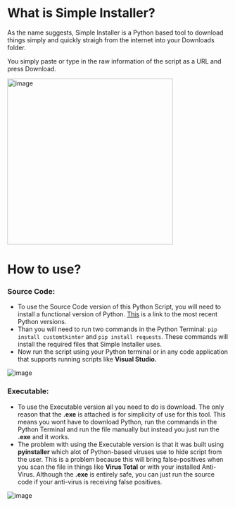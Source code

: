 # What is Simple Installer?

As the name suggests, Simple Installer is a Python based tool to download things simply and quickly straigh from the internet into your Downloads folder.

You simply paste or type in the raw information of the script as a URL and press Download.

<img width="376" alt="image" src="https://github.com/user-attachments/assets/f8bd859a-cb2c-4068-a46b-61e7a424aa2a">

# How to use?

### Source Code:

- To use the Source Code version of this Python Script, you will need to install a functional version of Python. [This](https://www.python.org/downloads/) is a link to the most recent Python versions.
- Than you will need to run two commands in the Python Terminal: `pip install customtkinter` and `pip install requests`. These commands will install the required files that Simple Installer uses.
- Now run the script using your Python terminal or in any code application that supports running scripts like **Visual Studio.**

![image](https://github.com/user-attachments/assets/ff7b588e-f6f3-43c2-a764-5c6c6fcb0903)


### Executable:

- To use the Executable version all you need to do is download. The only reason that the **.exe** is attached is for simplicity of use for this tool. This means you wont have to download Python, run the commands in the Python Terminal and run the file manually but instead you just run the **.exe** and it works.
- The problem with using the Executable version is that it was built using **pyinstaller** which alot of Python-based viruses use to hide script from the user. This is a problem because this will bring false-positives when you scan the file in things like **Virus Total** or with your installed Anti-Virus. Although the **.exe** is entirely safe, you can just run the source code if your anti-virus is receiving false positives.

![image](https://github.com/user-attachments/assets/6ba96b4f-a5a8-452d-97fc-50581001fd48)

